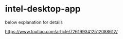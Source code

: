 # intel-desktop-app

below explanation for details

https://www.toutiao.com/article/7261993412512088612/
